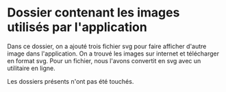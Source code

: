 # Dossier contenant les images utilisés par l'application
Dans ce dossier, on a ajouté trois fichier svg pour faire afficher d'autre image dans l'application. On a trouvé les images sur internet et télécharger en format svg. 
Pour un fichier, nous l'avons convertit en svg avec un utilitaire en ligne.

Les dossiers présents n'ont pas été touchés.
